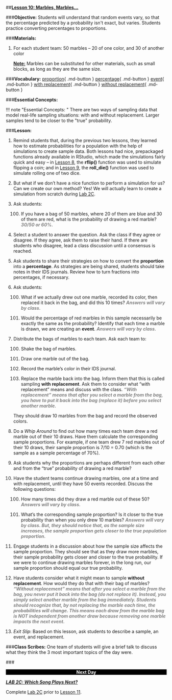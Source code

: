##**<u>Lesson 10: Marbles, Marbles...</u>**

###**Objective:**
Students will understand that random events vary, so that the percentage predicted by a probability isn't
exact, but varies. Students practice converting percentages to proportions.

###**Materials:**
1. For each student team: 50 marbles – 20 of one color, and 30 of another color

    **<u>Note:</u>** Marbles can be substituted for other materials, such as small blocks, as long as they are
    the same size.

###**Vocabulary:**
[proportion](../../vocabulary/unit2/#proportion "when two ratios (or fractions) are equal"){ .md-button }
[percentage](../../vocabulary/unit2/#percentage "parts per 100; for each hundred; a fraction whose denominator (bottom) is 100"){ .md-button }
[event](../../vocabulary/unit2/#event "a set of possible outcomes resulting from a particular experiment"){ .md-button }
[with replacement](../../vocabulary/unit2/#with-replacement "when a population element can be selected more than one time"){ .md-button }
[without replacement](../../vocabulary/unit2/#without-replacement "when a population element can be selected only one time"){ .md-button }

###**Essential Concepts:**

!!! note "Essential Concepts: "
    There are two ways of sampling data that model real-life sampling situations: with
    and without replacement. Larger samples tend to be closer to the "true" probability.

###**Lesson:**
1. Remind students that, during the previous two lessons, they learned how to estimate probabilities
for a population with the help of simulations to create sample data. Both lessons had nice, prepackaged
functions already available in RStudio, which made the simulations fairly quick and
easy – in [Lesson 8](lesson8.md), the **rflip()** function was used to simulate flipping a coin; and in [Lesson 9](lesson9.md),
the **roll_die()** function was used to simulate rolling one of two dice.

2. But what if we don’t have a nice function to perform a simulation for us? Can we create our own
method? Yes! We will actually learn to create a simulation from scratch during [Lab 2C](lab2c.md).

3. Ask students:

    100. If you have a bag of 50 marbles, where 20 of them are blue and 30 of them are red, what
    is the probability of drawing a red marble? <span style="color:grey">***30/50 or 60%.***</span>

4. Select a student to answer the question. Ask the class if they agree or disagree. If they agree,
ask them to raise their hand. If there are students who disagree, lead a class discussion until a
consensus is reached.

5. Ask students to share their strategies on how to convert the **proportion** into a **percentage**. As
strategies are being shared, students should take notes in their IDS journals. Review how to turn
fractions into percentages, if necessary.

6. Ask students:

    100. What if we actually drew out one marble, recorded its color, then replaced it back in the
    bag, and did this 10 times? <span style="color:grey">***Answers will vary by class.***</span>

    100. Would the percentage of red marbles in this sample necessarily be exactly the same as
    the probability? Identify that each time a marble is drawn, we are creating an **event**.
    <span style="color:grey">***Answers will vary by class.***</span>

7. Distribute the bags of marbles to each team. Ask each team to:

    100. Shake the bag of marbles.

    100. Draw one marble out of the bag.

    100. Record the marble’s color in their IDS journal.

    100. Replace the marble back into the bag. Inform them that this is called sampling **with
    replacement**. Ask them to consider what “with replacement” means and discuss with the
    class. <span style="color:grey">***“With replacement” means that after you select a marble from the bag, you
    have to put it back into the bag (replace it) before you select another marble.***</span>

    They should draw 10 marbles from the bag and record the observed colors.

8. Do a *Whip Around* to find out how many times each team drew a red marble out of their 10 draws.
Have them calculate the corresponding sample proportions. For example, if one team drew 7 red
marbles out of their 10 draws, their sample proportion is 7/10 = 0.70 (which is the sample as a
sample percentage of 70%).

9. Ask students why the proportions are perhaps different from each other and from the “true”
probability of drawing a red marble?

10. Have the student teams continue drawing marbles, one at a time and with replacement, until they
have 50 events recorded. Discuss the following questions:

    100. How many times did they draw a red marble out of these 50? <span style="color:grey">***Answers will vary by
    class.***</span>

    100. What’s the corresponding sample proportion? Is it closer to the true probability than when
    you only drew 10 marbles? <span style="color:grey">***Answers will vary by class. But, they should notice that,
    as the sample size increases, the sample proportion gets closer to the true
    population proportion.***</span>

11. Engage students in a discussion about how the sample size affects the sample proportion. They
should see that as they draw more marbles, their sample probability gets closer and closer to the
true probability. If we were to continue drawing marbles forever, in the long run, our sample
proportion should equal our true probability.

12. Have students consider what it might mean to sample **without replacement**. How would they do
that with their bag of marbles? <span style="color:grey">***“Without replacement” means that after you select a marble
from the bag, you never put it back into the bag (do not replace it). Instead, you simply
select another marble from the bag immediately. Students should recognize that, by not
replacing the marble each time, the probabilities will change. This means each draw from
the marble bag is NOT independent from another draw because removing one marble
impacts the next event.***</span>

13. *Exit Slip*: Based on this lesson, ask students to describe a sample, an event, and replacement.

###**Class Scribes:**
One team of students will give a brief talk to discuss what they think the 3 most important topics of the
day were.

###<p style="background: black; color: white; text-align: center;">**Next Day**</p>
[<u>***LAB 2C: Which Song Plays Next?***</u>](lab2c.md)

Complete [Lab 2C](lab2c.md) prior to [Lesson 11](lesson11.md).